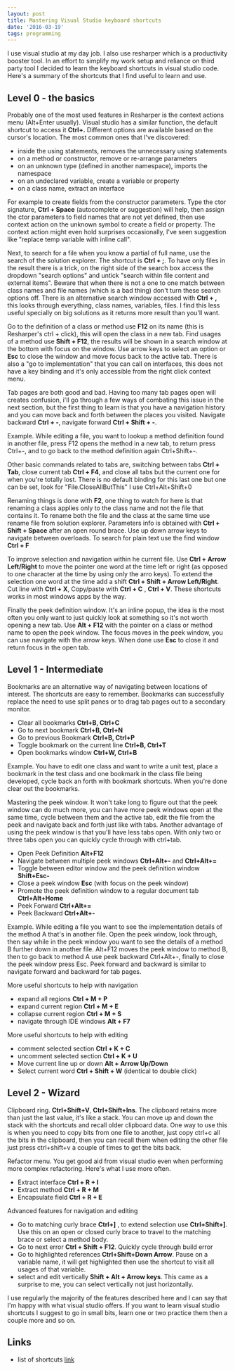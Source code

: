 ```yaml
---
layout: post
title: Mastering Visual Studio keyboard shortcuts
date: '2016-03-19'
tags: programming
---
```


I use visual studio at my day job. I also use resharper which is a productivity booster tool. In an effort to simplify my work setup and reliance on third party tool I decided to learn the keyboard shortcuts in visual studio code. Here's a summary of the shortcuts that I find useful to learn and use.


## Level 0 - the basics

Probably one of the most used features in Resharper is the context actions menu (Alt+Enter usually). Visual studio has a similar function, the default shortcut to access it  **Ctrl+.** Different options are available based on the cursor's location. The most common ones that I've discovered:

 - inside the using statements, removes the unnecessary using statements
 - on a method or constructor, remove or re-arrange parameters
 - on an unknown type (defined in another namespace), imports the namespace
 - on an undeclared variable, create a variable or property
 - on a class name, extract an interface

For example to create fields from the constructor parameters. Type the ctor signature, **Ctrl + Space** (autocomplete or suggestion) will help, then assign the ctor parameters to field names that are not yet defined, then use context action on the unknown symbol to create a field or property. The context action might even hold surprises occasionally, I've seen suggestion like "replace temp variable with inline call".


Next, to search for a file when you know a partial of full name, use the search of the solution explorer. The shortcut is **Ctrl + ;**. To have only files in the result there is a trick, on the right side of the search box access the dropdown "search options" and untick "search within file content and external items". Beware that when there is not a one to one match between class names and file names (which is a bad thing) don't turn these search options off. There is an alternative search window accessed with **Ctrl + ,**  this looks through everything, class names, variables, files. I find this less useful specially on big solutions as it returns more result than you'll want.  


Go to the definition of a class or method use **F12** on its name (this is Resharper's ctrl + click), this will open the class in a new tab.
Find usages of a method use **Shift + F12**, the results will be shown in a search window at the bottom with focus on the window. Use arrow keys to select an option or **Esc** to close the window and move focus back to the active tab.  There is also a "go to implementation" that you can call on interfaces, this does not have a key binding and it's only accessible from the right click context menu.


Tab pages are both good and bad. Having too many tab pages open will creates confusion, i'll go through a few ways of combating this issue in the next section, but the first thing to learn is that you have a navigation history and you can move back and forth between the places you visited. Navigate backward **Ctrl + -**, navigate forward **Ctrl + Shift + -**.

Example. While editing a file, you want to lookup a method definition found in another file, press F12 opens the method in a new tab, to return press Ctrl+-, and to go back to the method definition again Ctrl+Shift+-.   


Other basic commands related to tabs are, switching between tabs **Ctrl + Tab**, close current tab **Ctrl + F4**, and close all tabs but the current one for when you're totally lost. There is no default binding for this last one but one can be set, look for "File.CloseAllButThis" I use Ctrl+Alt+Shift+0  


Renaming things is done with **F2**, one thing to watch for here is that renaming a class applies only to the class name and not the file that contains it. To rename both the file and the class at the same time use rename file from solution explorer. Parameters info is obtained with **Ctrl + Shift + Space** after an open round brace. Use up down arrow keys to navigate between overloads. To search for plain text use the find window **Ctrl + F**


To improve selection and navigation within he current file. Use **Ctrl + Arrow Left/Right** to move the pointer one word at the time left or right (as opposed to one character at the time by using only the arro keys). To extend the selection one word at the time add a shift **Ctrl + Shift + Arrow Left/Right**.  Cut line with **Ctrl + X**, Copy/paste with **Ctrl + C** , **Ctrl + V**. These shortcuts works in most windows apps by the way.


Finally the peek definition window. It's an inline popup, the idea is the most often you only want to just quickly look at something so it's not worth opening a new tab. Use **Alt + F12** with the pointer on a class or method name to open the peek window. The focus moves in the peek window, you can use navigate with the arrow keys. When done use **Esc** to close it and return focus in the open tab.


## Level 1 - Intermediate

Bookmarks are an alternative way of navigating between locations of interest. The shortcuts are easy to remember. Bookmarks can successfully replace the need to use split panes or to drag tab pages out to a secondary monitor.

 - Clear all bookmarks **Ctrl+B, Ctrl+C**
 - Go to next bookmark **Ctrl+B, Ctrl+N**
 - Go to previous Bookmark **Ctrl+B, Ctrl+P**
 - Toggle bookmark on the current line **Ctrl+B, Ctrl+T**
 - Open bookmarks window **Ctrl+W, Ctrl+B**


Example. You have to edit one class and want to write a unit test, place a bookmark in the test class and one bookmark in the class file being developed, cycle back an forth with bookmark shortcuts. When you're done clear out the bookmarks.


Mastering the peek window. It won't take long to figure out that the peek window can do much more, you can have more peek windows open at the same time, cycle between them and the active tab, edit the file from the peek and navigate back and forth just like with tabs. Another advantage of using the peek window is that you'll have less tabs open. With only two or three tabs open you can quickly cycle through with ctrl+tab.  

 - Open Peek Definition **Alt+F12**
 - Navigate between multiple peek windows **Ctrl+Alt+-** and **Ctrl+Alt+=**
 - Toggle between editor window and the peek definition window **Shift+Esc-**
 - Close a peek window **Esc** (with focus on the peek window)
 - Promote the peek definition window to a regular document tab **Ctrl+Alt+Home**
 - Peek Forward **Ctrl+Alt+=**
 - Peek Backward **Ctrl+Alt+-**

Example. While editing a file you want to see the implementation details of the method A that's in another file. Open the peek window, look through, then say while in the peek window you want to see the details of a method B further down in another file. Alt+F12 moves the peek window to method B, then to go back to method A use peek backward Ctrl+Alt+-, finally to close the peek window press Esc. Peek forward and backward is similar to navigate forward and backward for tab pages.  


More useful shortcuts to help with navigation

 - expand all regions **Ctrl + M + P**
 - expand current region **Ctrl + M + E**
 - collapse current region **Ctrl + M + S**
 - navigate through IDE windows **Alt + F7**


More useful shortcuts to help with editing

- comment selected section **Ctrl + K + C**
- uncomment selected section **Ctrl + K + U**
- Move current line up or down **Alt + Arrow Up/Down**
- Select current word **Ctrl + Shift + W** (identical to double click)

## Level 2 - Wizard

Clipboard ring. **Ctrl+Shift+V**, **Ctrl+Shift+Ins**. The clipboard retains more than just the last value, it's like a stack. You can move up and down the stack with the shortcuts and recall older clipboard data. One way to use this is when you need to copy bits from one file to another, just copy ctrl+c all the bits in the clipboard, then you can recall them when editing the other file just press ctrl+shift+v a couple of times to get the bits back.     

Refactor menu. You get good aid from visual studio even when performing more complex refactoring. Here's what I use more often.

 - Extract interface **Ctrl + R + I**
 - Extract method **Ctrl + R + M**
 - Encapsulate field **Ctrl + R + E**

Advanced features for navigation and editing

- Go to matching curly brace **Ctrl+]** , to extend selection use **Ctrl+Shift+]**. Use this on an open or closed curly brace to travel to the matching brace or select a method body.  
- Go to next error **Ctrl + Shift + F12**. Quickly cycle through build error
- Go to highlighted references  **Ctrl+Shift+Down Arrow**. Pause on a variable name, it will get highlighted then use the shortcut to visit all usages of that variable.
- select and edit vertically **Shift + Alt + Arrow keys**. This came as a surprise to me, you can select vertically not just horizontally.

I use regularly the majority of the features described here and I can say that I'm happy with what visual studio offers. If you want to learn visual studio shortcuts I suggest to go in small bits, learn one or two practice them then a couple more and so on.

## Links

- list of shortcuts [link](https://gist.github.com/adam-gligor/4e2f0b8b5988622e1e5f)
